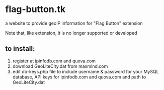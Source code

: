 # flag-button.tk
a website to provide geoIP information for "Flag Button" extension

Note that, like extension, it is no longer supported or developed

## to install:
1. register at ipinfodb.com and quova.com
2. download GeoLiteCity.dat from maxmind.com
3. edit db-keys.php file to include username & password for your MySQL database, API keys for ipinfodb.com and quova.com and path to GeoLiteCity.dat
